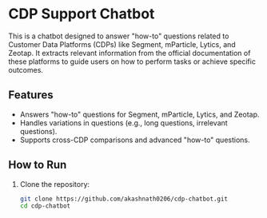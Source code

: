 # CDP Support Chatbot

This is a chatbot designed to answer "how-to" questions related to Customer Data Platforms (CDPs) like Segment, mParticle, Lytics, and Zeotap. It extracts relevant information from the official documentation of these platforms to guide users on how to perform tasks or achieve specific outcomes.

## Features
- Answers "how-to" questions for Segment, mParticle, Lytics, and Zeotap.
- Handles variations in questions (e.g., long questions, irrelevant questions).
- Supports cross-CDP comparisons and advanced "how-to" questions.

## How to Run
1. Clone the repository:
   ```bash
   git clone https://github.com/akashnath0206/cdp-chatbot.git
   cd cdp-chatbot
